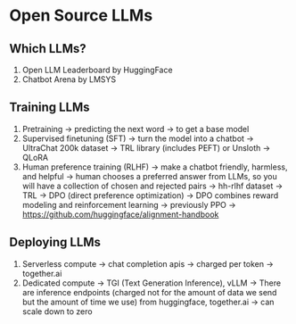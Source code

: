 # Open Source LLMs


## Which LLMs?

1) Open LLM Leaderboard by HuggingFace
2) Chatbot Arena by LMSYS

## Training LLMs

1) Pretraining -> predicting the next word -> to get a base model
2) Supervised finetuning (SFT) -> turn the model into a chatbot -> UltraChat 200k dataset -> TRL library (includes PEFT) or Unsloth -> QLoRA 
3) Human preference training (RLHF) -> make a chatbot friendly, harmless, and helpful -> human chooses a preferred answer from LLMs, so you will have a collection of chosen and rejected pairs -> hh-rlhf dataset -> TRL -> DPO (direct preference optimization) -> DPO combines reward modeling and reinforcement learning -> previously PPO -> https://github.com/huggingface/alignment-handbook


## Deploying LLMs

1) Serverless compute -> chat completion apis -> charged per token -> together.ai
2) Dedicated compute -> TGI (Text Generation Inference), vLLM -> There are inference endpoints (charged not for the amount of data we send but the amount of time we use) from huggingface, together.ai -> can scale down to zero
